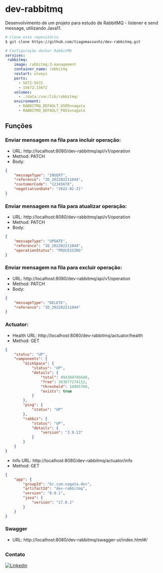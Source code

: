 # dev-rabbitmq
Desenvolvimento de um projeto para estudo de RabbitMQ - listener e send message, utilizando Java11.

```bash
# Clone este repositório
$ git clone https://github.com/tiagomassashi/dev-rabbitmq.git
```


```yaml
# Configuração docker RabbitMQ
services:
 rabbitmq:
    image: rabbitmq:3-management
    container_name: rabbitmq
    restart: always
    ports:
      - 5672:5672
      - 15672:15672
    volumes:
      - ./data:/var/lib/rabbitmq/
    environment:
      - RABBITMQ_DEFAULT_USER=nagata
      - RABBITMQ_DEFAULT_PASS=nagata
```

## Funções
### Enviar mensagem na fila para incluir operação:
- URL: http://localhost:8080/dev-rabbitmq/api/v1/operation
- Method: PATCH
- Body:
```json
{
    "messageType": "INSERT",
    "reference": "ID_202202211844",
    "customerCode": "12345678",
    "negotiationDate": "2022-02-21"
}
```

### Enviar mensagem na fila para atualizar operação:
- URL: http://localhost:8080/dev-rabbitmq/api/v1/operation
- Method: PATCH
- Body:
```json
{
    "messageType": "UPDATE",
    "reference": "ID_202202211844",
    "operationStatus": "PROCESSING"
}
```

### Enviar mensagem na fila para excluir operação:
- URL: http://localhost:8080/dev-rabbitmq/api/v1/operation
- Method: PATCH
- Body:
```json
{
    "messageType": "DELETE",
    "reference": "ID_202202211844"
}
```

### Actuator:
- Health URL: http://localhost:8080/dev-rabbitmq/actuator/health
- Method: GET

```json
{
    "status": "UP",
    "components": {
        "diskSpace": {
            "status": "UP",
            "details": {
                "total": 494384795648,
                "free": 363677274112,
                "threshold": 10485760,
                "exists": true
            }
        },
        "ping": {
            "status": "UP"
        },
        "rabbit": {
            "status": "UP",
            "details": {
                "version": "3.9.13"
            }
        }
    }
}
```

- Info URL: http://localhost:8080/dev-rabbitmq/actuator/info
- Method: GET

```json
{
    "app": {
        "groupId": "br.com.nagata.dev",
        "artifactId": "dev-rabbitmq",
        "version": "0.0.1",
        "java": {
            "version": "17.0.2"
        }
    }
}
```

### Swagger
- URL: http://localhost:8080/dev-rabbitmq/swagger-ui/index.html#/

##

### Contato

[![Linkedin](https://img.shields.io/badge/LinkedIn-0077B5?style=for-the-badge&logo=linkedin&logoColor=white)](https://www.linkedin.com/in/tiago-nagata-5ba95ab6/)
